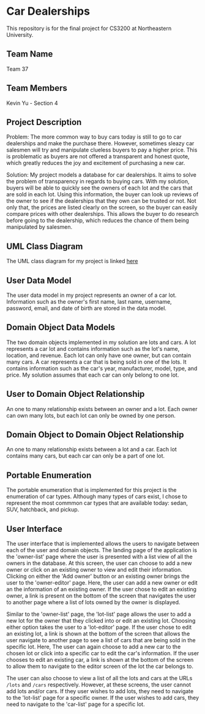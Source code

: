 # Car Dealerships
This repository is for the final project for CS3200 at Northeastern University.

## Team Name
Team 37

## Team Members
Kevin Yu - Section 4

## Project Description
Problem: The more common way to buy cars today is still to go to car dealerships and make the purchase there. 
However, sometimes sleazy car salesmen will try and manipulate clueless buyers to pay a higher price. 
This is problematic as buyers are not offered a transparent and honest quote, which greatly reduces the joy and excitement of purchasing a new car.

Solution: My project models a database for car dealerships. It aims to solve the problem of transparency in 
regards to buying cars. With my solution, buyers will be able to quickly see the owners of each lot and the 
cars that are sold in each lot. Using this information, the buyer can look up reviews of the owner to see if
the dealerships that they own can be trusted or not. Not only that, the prices are listed clearly on the screen, 
so the buyer can easily compare prices with other dealerships. This allows the buyer to do research before going to the dealership, 
which reduces the chance of them being manipulated by salesmen. 

## UML Class Diagram
The UML class diagram for my project is linked [here](https://drive.google.com/file/d/1MvmbwbgDPZ8XwzKr4anI752tllACwStb/view?usp=sharing)

## User Data Model
The user data model in my project represents an owner of a car lot. Information such as the owner's first name, 
last name, username, password, email, and date of birth are stored in the data model.

## Domain Object Data Models
The two domain objects implemented in my solution are lots and cars. A lot represents a car lot and contains information 
such as the lot's name, location, and revenue. Each lot can only have one owner, but can contain many cars. A car represents 
a car that is being sold in one of the lots. It contains information such as the car's year, manufacturer, model, type, and price.
My solution assumes that each car can only belong to one lot. 

## User to Domain Object Relationship
An one to many relationship exists between an owner and a lot. Each owner can own many lots, but each lot can only be owned by one person.

## Domain Object to Domain Object Relationship 
An one to many relationship exists between a lot and a car. Each lot contains many cars, but each car can only be a part of one lot. 

## Portable Enumeration
The portable enumeration that is implemented for this project is the enumeration of car types. Although many types of cars exist, 
I chose to represent the most commmon car types that are available today: sedan, SUV, hatchback, and pickup. 

## User Interface
The user interface that is implemented allows the users to navigate between each of the user and domain objects. The landing page of the application
is the 'owner-list' page where the user is presented with a list view
of all the owners in the database. At this screen, the user can choose to add a new owner or click on an existing owner to view and edit their 
information. Clicking on either the 'Add owner' button or an existing owner brings the user to the 'owner-editor' page. Here, the user can add 
a new owner or edit an the information of an existing owner. If the user chose to edit an existing owner, a link is present on the bottom of the screen
that navigates the user to another page where a list of lots owned by the owner is displayed. 

Similar to the 'owner-list' page, the 'lot-list' page allows the user to add
a new lot for the owner that they clicked into or edit an existing lot. Choosing either option takes the user to a 'lot-editor' page. If the user chose
to edit an existing lot, a link is shown at the bottom of the screen that allows the user navigate to another page to see a list of cars that are being sold in the specific lot. 
Here, The user can again choose to add a new car to the chosen lot or click into a specific car to edit the car's information. If the user chooses to edit an existing car,
a link is shown at the bottom of the screen to allow them to navigate to the editor screen of the lot the car belongs to. 

The user can also choose to view a list
of all the lots and cars at the URLs `/lots` and `/cars` respectively. However, at these screens, the user cannot add lots and/or cars. If they user wishes to 
add lots, they need to navigate to the 'lot-list' page for a specific owner. If the user wishes to add cars, they need to navigate to the 'car-list' page for a
specific lot.
